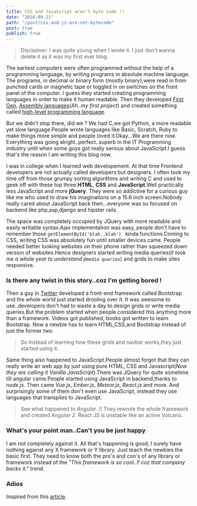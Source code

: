 ```yaml
---
title: CSS and JavaScript aren't byte code !!
date: "2016-09-21"
path: "/post/css-and-js-are-not-bytecode"
post: true
publish: true
---
```


> Disclaimer: I was quite young when I wrote it. I just don't wanna delete it as it was my first ever blog.

The earliest computers were often programmed without the help of a programming language, by writing programs in absolute machine language. The programs, in decimal or binary form (mostly binary),were read in from punched cards or magnetic tape or toggled in on switches on the front panel of the computer. I guess they started creating programming languages in order to make it human readable. Then they developed  [First Gen](https://en.wikipedia.org/wiki/First-generation_programming_language), [Assembly languages](https://en.wikipedia.org/wiki/First-generation_programming_language)(_Ah..my first project_) and created something called [ high-level programming language](https://en.wikipedia.org/wiki/High-level_programming_language).

But we didn't stop there, did we ? We had C,we got Python, a more readable yet slow language.People wrote languages like Basic, Scratch, Ruby to make things more simple and people loved it.Okay...We are there now. Everything was going alright..perfect..superb in the IT Programming industry until when some guys got really serious about JavaScript.I guess that's the reason I am writing this blog now.

I was in college when I learned web developement. At that time Frontend developers are not actually called developers but designers. I often took my time off from those grumpy sorting algorithms and writing C and used to geek off with these top three.**HTML**, **CSS** and **JavaScript**.Well practically less JavaScript and more **jQuery**. They were so addictive for a curious guy like me who used to draw his imaginations on a 15.6 inch screen.Nobody really cared about JavaScript back then...everyone was so focused on backend like php,asp,django and hipster rails. 

The space was completely occupied by JQuery with more readable and easily writable syntax.Ajax implementation was easy, people don't have to remember those `getElementById('blah..blah') `  kinda functions.Coming to CSS, writing CSS was absolutely fun until smaller devices came. People needed better looking websites on their phone rather than squeezed down version of websites.Hence designers started writing media queries(_It took me a whole year to understand `@media queries`_) and grids to make sites responsive.

### __Is there any twist in this story..coz I'm getting bored !__

Then a guy in [Twitter](https://twitter.com) developed a front-end framework called Bootstrap and the whole world just started drooling over it. It was awesome to use..developers don't had to waste a day to design grids or write media queries.But the problem started when people considered this anything more than a framework. Videos got published, books got written to learn Bootstrap. Now a newbie has to learn HTML,CSS,and Bootstrap instead of just the former two.

> So Instead of learning how these grids and navbar works,they just started using it.

Same thing also happened to JavaScript.People almost forgot that they can really write an web app by just using pure HTML, CSS and Javascript(_Now they are calling it Vanilla JavaScript_).There was JQuery for quite sometime till angular came.People started using JavaScript in backend,thanks to *node.js*. Then came *Vue.js*, *Ember.js*, *Meteor.js*, *React.js* and more. And surprisingly some of them don't even use JavaScript, instead they use languages that transpiles to JavaScript.

<!-- It's completely understandable when a lazy programmer(_Well all are lazy_) creates one such language so that he and his company don't have to write lengthy JavaScript all the time, why others are jumping there ditching the core language?? In countries like India,China people are following the same pattern where connectivity is not at it's best yet. -->

> See what happened to _Angular_..!! They rewrote the whole framework and created _Angular 2_. React JS is unstable like an active Volcano.

### __What's your point man..Can't you be just happy__

I am not completely against it. All that's happening is good, I surely have nothing against any X framework or Y library. Just teach the newbies the basic first. They need to know both the pro's and con's of any library or framework instead of the _"This framework is so cool..!! coz that company backs it."_ trend.

### __Adios__

Inspired from this [article](https://hackernoon.com/how-it-feels-to-learn-javascript-in-2016-d3a717dd577f/  "How it feels to learn JavaScript in 2016" ).
